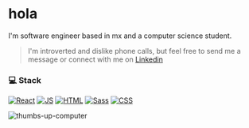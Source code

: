 # hola
I'm software engineer based in mx and a computer science student. 
> I'm introverted and dislike phone calls, but feel free to send me a message or connect with me on [Linkedin](https://www.linkedin.com/in/fernandalu/) 
### 💻 Stack
[![React](https://img.shields.io/badge/-React-black?style=flat-square&logo=react&link=https://github.com/ferlu/)](https://github.com/ferlu/) [![JS](https://img.shields.io/badge/-JS-black?style=flat-square&logo=javascript&link=https://github.com/ferlu/)](https://github.com/ferlu/) [![HTML](https://img.shields.io/badge/-HTML-E34F26?style=flat-square&logo=html5&logoColor=white&link=https://github.com/ferlu/)](https://github.com/ferlu/) [![Sass](https://img.shields.io/badge/-Sass-FF69B4?style=flat-square&logo=sass&logoColor=white&link=https://github.com/ferlu/)](https://github.com/ferlu/) [![CSS](https://img.shields.io/badge/-CSS-1572B6?style=flat-square&logo=css3&link=https://github.com/ferlu/)](https://github.com/ferlu/)

![thumbs-up-computer](https://github.com/ferlu/ferlu/assets/24488600/83a0183a-8c09-4595-a1a6-f6af443c99a5)
